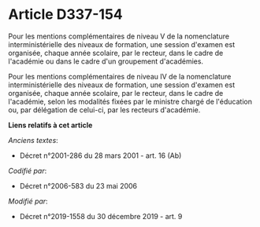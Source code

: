 # Article D337-154

Pour les mentions complémentaires de niveau V de la nomenclature interministérielle des niveaux de formation, une session
d'examen est organisée, chaque année scolaire, par le recteur, dans le cadre de l'académie ou dans le cadre d'un groupement
d'académies.

Pour les mentions complémentaires de niveau IV de la nomenclature interministérielle des niveaux de formation, une session
d'examen est organisée, chaque année scolaire, par le recteur, dans le cadre de l'académie, selon les modalités fixées par le
ministre chargé de l'éducation ou, par délégation de celui-ci, par les recteurs d'académie.

**Liens relatifs à cet article**

_Anciens textes_:

  - Décret n°2001-286 du 28 mars 2001 - art. 16 (Ab)

_Codifié par_:

  - Décret n°2006-583 du 23 mai 2006

_Modifié par_:

  - Décret n°2019-1558 du 30 décembre 2019 - art. 9
